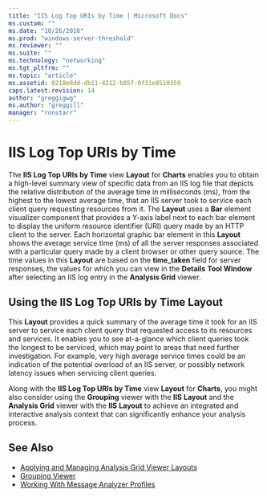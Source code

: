 ```yaml
---
title: "IIS Log Top URIs by Time | Microsoft Docs"
ms.custom: ""
ms.date: "10/26/2016"
ms.prod: "windows-server-threshold"
ms.reviewer: ""
ms.suite: ""
ms.technology: "networking"
ms.tgt_pltfrm: ""
ms.topic: "article"
ms.assetid: 0218e8dd-db11-4212-b85f-0f31e8510359
caps.latest.revision: 14
author: "greggigwg"
ms.author: "greggill"
manager: "ronstarr"
---
```


# IIS Log Top URIs by Time

The **IIS Log Top URIs by Time** view **Layout** for **Charts** enables you to obtain a high-level summary view of  specific data from an IIS log file that depicts the relative distribution of the average time in milliseconds (ms), from the highest to the lowest average time, that an IIS server took to service each client query requesting resources from it. The **Layout** uses a **Bar** element visualizer component that provides a Y-axis label next to each bar element to display the uniform resource identifier (URI) query made by an HTTP client to the server. Each horizontal graphic bar element in this **Layout** shows the average service time (ms) of all the server responses associated with a particular query made by a client browser or other query source. The time values in this **Layout** are based on the **time_taken** field for server responses, the values for which you can view in the **Details** **Tool Window** after selecting an IIS log entry in the **Analysis Grid** viewer.  
  
## Using the IIS Log Top URIs by Time Layout  

 This **Layout** provides a quick summary of the average time it took for an IIS server to service each client query that  requested access to its resources and services. It enables you to see at-a-glance which client queries took the longest to be serviced, which may point to areas that need further investigation. For example, very high average service times could be an indication of the potential overload of an IIS server, or possibly network latency issues when servicing client queries.  
  
 Along with the **IIS Log Top URIs by Time** view **Layout** for **Charts**, you might also consider using the **Grouping** viewer with the **IIS** **Layout** and the **Analysis Grid** viewer with the **IIS** **Layout** to achieve an integrated and interactive analysis context that can significantly enhance your analysis process.  
  
## See Also  

- [Applying and Managing Analysis Grid Viewer Layouts](applying-and-managing-analysis-grid-viewer-layouts.md)   
- [Grouping Viewer](grouping-viewer.md)   
- [Working With Message Analyzer Profiles](working-with-message-analyzer-profiles.md)